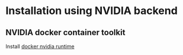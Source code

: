 # Installation using NVIDIA backend

## NVIDIA docker container toolkit

Install [docker nvidia runtime](https://docs.nvidia.com/datacenter/cloud-native/container-toolkit/latest/install-guide.html)
